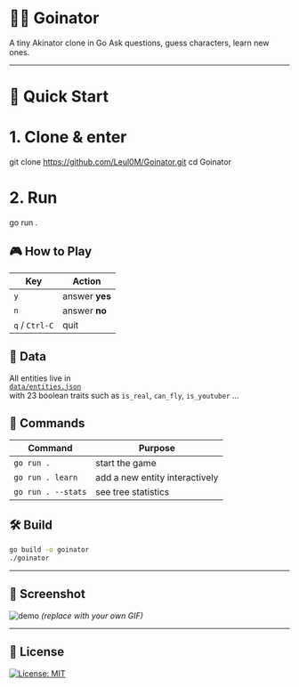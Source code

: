 

# 🧞‍♂️ Goinator
A tiny Akinator clone in Go
Ask questions, guess characters, learn new ones.

---

# 🚀 Quick Start

# 1. Clone & enter
git clone https://github.com/Leul0M/Goinator.git
cd Goinator

# 2. Run
go run .




## 🎮 How to Play

| Key | Action |
|-----|--------|
| `y` | answer **yes** |
| `n` | answer **no** |
| `q` / `Ctrl-C` | quit |



## 🧠 Data

All entities live in  
[`data/entities.json`](data/entities.json)  
with 23 boolean traits such as `is_real`, `can_fly`, `is_youtuber` …



## 🔧 Commands

| Command | Purpose |
|---------|---------|
| `go run .` | start the game |
| `go run . learn` | add a new entity interactively |
| `go run . --stats` | see tree statistics |



## 🛠️ Build

```bash
go build -o goinator
./goinator
```

---

## 📸 Screenshot

![demo](https://user-images.githubusercontent.com/yourname/.../goinator.gif)
*(replace with your own GIF)*

---

## 📄 License

[![License: MIT](https://img.shields.io/badge/License-MIT-yellow.svg)](https://opensource.org/licenses/MIT)
```
